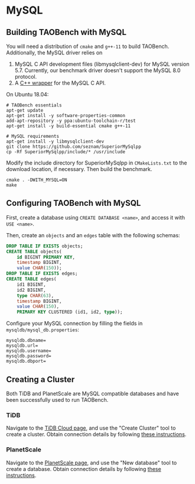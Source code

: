 # MySQL

## Building TAOBench with MySQL
You will need a distribution of `cmake` and `g++-11` to build TAOBench. Additionally, the MySQL driver relies on

1. MySQL C API development files (libmysqlclient-dev) for MySQL version 5.7.
   Currently, our benchmark driver doesn't support the MySQL 8.0 protocol.
2. A [C++ wrapper](https://github.com/seznam/SuperiorMySqlpp) for the MySQL C API.

On Ubuntu 18.04:
```
# TAOBench essentials
apt-get update
apt-get install -y software-properties-common
add-apt-repository -y ppa:ubuntu-toolchain-r/test
apt-get install -y build-essential cmake g++-11

# MySQL requirements
apt-get install -y libmysqlclient-dev
git clone https://github.com/seznam/SuperiorMySqlpp
cp -Rf SuperiorMySqlpp/include/* /usr/include
```

Modify the include directory for SuperiorMySqlpp in `CMakeLists.txt` to the download location, if necessary. Then build the benchmark.
```
cmake . -DWITH_MYSQL=ON
make
```

## Configuring TAOBench with MySQL
First, create a database using `CREATE DATABASE <name>`, and access it with
`USE <name>`.

Then, create an `objects` and an `edges` table with the following schemas:
```sql
DROP TABLE IF EXISTS objects;
CREATE TABLE objects(
    id BIGINT PRIMARY KEY,
    timestamp BIGINT,
    value CHAR(150));
DROP TABLE IF EXISTS edges;
CREATE TABLE edges(
    id1 BIGINT,
    id2 BIGINT,
    type CHAR(63),
    timestamp BIGINT,
    value CHAR(150),
    PRIMARY KEY CLUSTERED (id1, id2, type));
```

Configure your MySQL connection by filling the fields in `mysqldb/mysql_db.properties`:
```
mysqldb.dbname=
mysqldb.url=
mysqldb.username=
mysqldb.password=
mysqldb.dbport=
```

## Creating a Cluster
Both TiDB and PlanetScale are MySQL compatible databases and have been
successfully used to run TAOBench.

### TiDB
Navigate to the [TiDB Cloud page](https://tidbcloud.com/console/clusters), and use the "Create Cluster" tool to create a cluster. Obtain connection details by following [these instructions](https://docs.pingcap.com/tidbcloud/connect-to-tidb-cluster).

### PlanetScale
Navigate to the [PlanetScale page](https://app.planetscale.com), and use the "New database" tool to create a database. Obtain connection details by following [these instructions](https://docs.planetscale.com/tutorials/connect-any-application).
